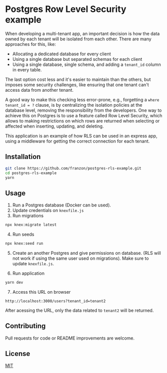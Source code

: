 # Postgres Row Level Security example

When developing a multi-tenant app, an important decision is how the data owned by each tenant will be isolated from each other. There are many approaches for this, like:

* Allocating a dedicated database for every client
* Using a single database but separated schemas for each client
* Using a single database, single schema, and adding a `tenant_id` column in every table. 

The last option cost less and it's easier to maintain than the others, but imposes some security challenges, like ensuring that one tenant can't access data from another tenant.

A good way to make this checking less error-prone, e.g., forgetting a `where tenant_id = ?` clause, is by centralizing the isolation policies at the database level, removing the responsibility from the developers. One way to achieve this on Postgres is to use a feature called Row Level Security, which allows to making restrictions on which rows are returned when selecting or affected when inserting, updating, and deleting.

This application is an example of how RLS can be used in an express app, using a middleware for getting the correct connection for each tenant.

## Installation

```bash
git clone https://github.com/franzon/postgres-rls-example.git
cd postgres-rls-example
yarn
```

## Usage

1.  Run a Postgres database (Docker can be used).
2.  Update credentials on `knexfile.js`
3.  Run migrations

```bash
npx knex:migrate latest
```

4.  Run seeds

```bash
npx knex:seed run
```

5. Create an another Postgres and give permissions on database. (RLS will not work if using the same user used on migrations). Make sure to update `knexfile.js`.

6. Run application

```bash
yarn dev
```

7. Access this URL on browser

`http://localhost:3000/users?tenant_id=tenant2`

After acessing the URL, only the data related to `tenant2` will be returned.

## Contributing
Pull requests for code or README improvements are welcome.

## License
[MIT](https://choosealicense.com/licenses/mit/)
